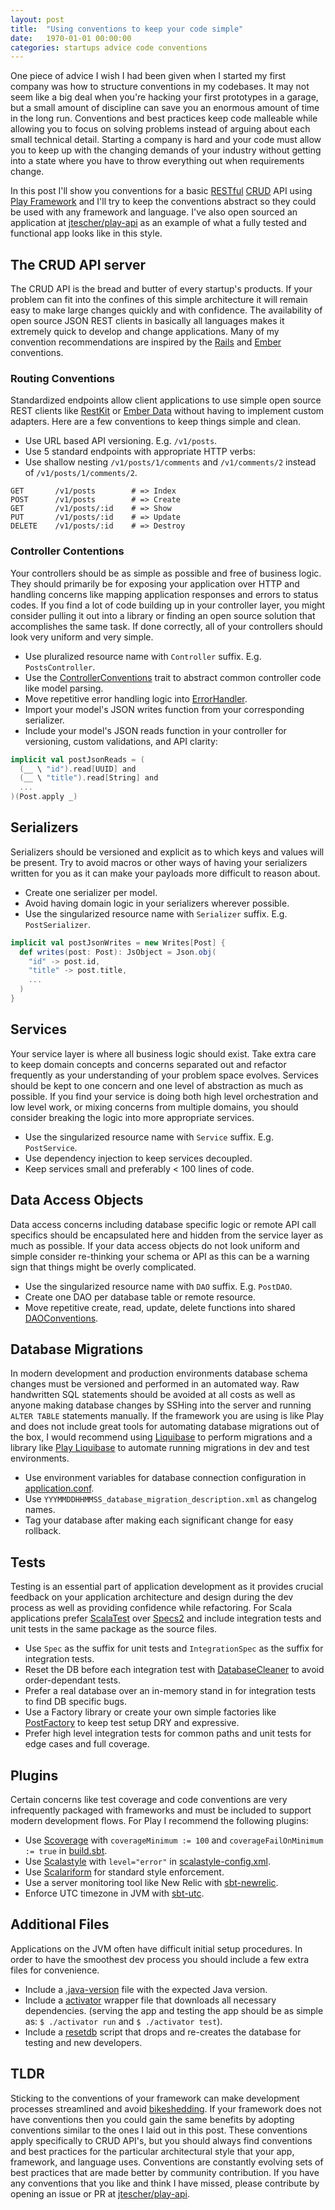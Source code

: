 ```yaml
---
layout: post
title:  "Using conventions to keep your code simple"
date:   1970-01-01 00:00:00
categories: startups advice code conventions
---
```


One piece of advice I wish I had been given when I started my first company was how to structure conventions in my
codebases. It may not seem like a big deal when you're hacking your first prototypes in a garage, but a small
amount of discipline can save you an enormous amount of time in the long run. Conventions and best practices keep
code malleable while allowing you to focus on solving problems instead of arguing about each small technical
detail. Starting a company is hard and your code must allow you to keep up with the changing demands of your
industry without getting into a state where you have to throw everything out when requirements change.

In this post I'll show you conventions for a basic
[RESTful](https://en.wikipedia.org/wiki/Representational_state_transfer)
[CRUD](https://en.wikipedia.org/wiki/Create,_read,_update_and_delete) API using
[Play Framework](https://www.playframework.com/) and I'll try to keep the conventions abstract so they could be used
with any framework and language. I've also open sourced an application at
[jtescher/play-api](https://github.com/jtescher/play-api) as an example of what a fully tested and functional
app looks like in this style.

## The CRUD API server

The CRUD API is the bread and butter of every startup's products. If your problem can fit into the confines of this
simple architecture it will remain easy to make large changes quickly and with confidence. The availability of open
source JSON REST clients in basically all languages makes it extremely quick to develop and change applications. Many of
my convention recommendations are inspired by the [Rails](http://rubyonrails.org) and [Ember](http://emberjs.com)
conventions.

### Routing Conventions

Standardized endpoints allow client applications to use simple open source REST clients like
[RestKit](https://github.com/RestKit/RestKit) or [Ember
Data](http://emberjs.com/api/data/classes/DS.RESTSerializer.html) without having to implement custom adapters. Here are
a few conventions to keep things simple and clean.

+ Use URL based API versioning. E.g. `/v1/posts`.
+ Use 5 standard endpoints with appropriate HTTP verbs:
+ Use shallow nesting `/v1/posts/1/comments` and `/v1/comments/2` instead of `/v1/posts/1/comments/2`.

```
GET       /v1/posts        # => Index
POST      /v1/posts        # => Create
GET       /v1/posts/:id    # => Show
PUT       /v1/posts/:id    # => Update
DELETE    /v1/posts/:id    # => Destroy
```

### Controller Contentions

Your controllers should be as simple as possible and free of business logic. They should primarily be for exposing your
application over HTTP and handling concerns like mapping application responses and errors to status codes. If you find a
lot of code building up in your controller layer, you might consider pulling it out into a library or finding an open
source solution that accomplishes the same task. If done correctly, all of your controllers should look very uniform and
very simple.

+ Use pluralized resource name with `Controller` suffix. E.g. `PostsController`.
+ Use the
[ControllerConventions](https://github.com/jtescher/play-api/blob/master/app/com/example/api/controllers/utils/ControllerConventions.scala)
 trait to abstract common controller code like model parsing.
+ Move repetitive error handling logic into
[ErrorHandler](https://github.com/jtescher/play-api/blob/master/app/com/example/api/ErrorHandler.scala).
+ Import your model's JSON writes function from your corresponding serializer.
+ Include your model's JSON reads function in your controller for versioning, custom validations, and API clarity:

```scala
implicit val postJsonReads = (
  (__ \ "id").read[UUID] and
  (__ \ "title").read[String] and
  ...
)(Post.apply _)
```

## Serializers

Serializers should be versioned and explicit as to which keys and values will be present. Try to avoid macros or other
ways of having your serializers written for you as it can make your payloads more difficult to reason about.

+ Create one serializer per model.
+ Avoid having domain logic in your serializers wherever possible.
+ Use the singularized resource name with `Serializer` suffix. E.g. `PostSerializer`.

```scala
implicit val postJsonWrites = new Writes[Post] {
  def writes(post: Post): JsObject = Json.obj(
    "id" -> post.id,
    "title" -> post.title,
    ...
  )
}
```

## Services

Your service layer is where all business logic should exist. Take extra care to keep domain concepts and concerns
separated out and refactor frequently as your understanding of your problem space evolves. Services should be kept to
one concern and one level of abstraction as much as possible. If you find your service is doing both high level
orchestration and low level work, or mixing concerns from multiple domains, you should consider breaking the logic
into more appropriate services.

+ Use the singularized resource name with `Service` suffix. E.g. `PostService`.
+ Use dependency injection to keep services decoupled.
+ Keep services small and preferably < 100 lines of code.

## Data Access Objects

Data access concerns including database specific logic or remote API call specifics should be encapsulated here and
hidden from the service layer as much as possible. If your data access objects do not look uniform and simple consider
re-thinking your schema or API as this can be a warning sign that things might be overly complicated.

+ Use the singularized resource name with `DAO` suffix. E.g. `PostDAO`.
+ Create one DAO per database table or remote resource.
+ Move repetitive create, read, update, delete functions into shared
[DAOConventions](https://github.com/jtescher/play-api/blob/master/app/com/example/api/daos/DAOConventions.scala).

## Database Migrations

In modern development and production environments database schema changes must be versioned and performed in an
automated way. Raw handwritten SQL statements should be avoided at all costs as well as anyone making database
changes by SSHing into the server and running `ALTER TABLE` statements manually. If the framework you are using is like
Play and does not include great tools for automating database migrations out of the box, I would recommend using
[Liquibase](http://www.liquibase.org) to perform migrations and a library like
[Play Liquibase](https://github.com/Ticketfly/play-liquibase) to automate running migrations in dev and test
environments.

+ Use environment variables for database connection configuration in
[application.conf](https://github.com/jtescher/play-api/blob/master/conf/application.conf).
+ Use `YYYMMDDHHMMSS_database_migration_description.xml` as changelog names.
+ Tag your database after making each significant change for easy rollback.

## Tests

Testing is an essential part of application development as it provides crucial feedback on your application architecture
and design during the dev process as well as providing confidence while refactoring. For Scala applications prefer
[ScalaTest](http://www.scalatest.org) over [Specs2](https://etorreborre.github.io/specs2) and include integration tests
and unit tests in the same package as the source files.

+ Use `Spec` as the suffix for unit tests and `IntegrationSpec` as the suffix for integration tests.
+ Reset the DB before each integration test with 
[DatabaseCleaner](https://github.com/jtescher/play-api/blob/master/test/utils/DatabaseCleaner.scala) to avoid
order-dependant tests.
+ Prefer a real database over an in-memory stand in for integration tests to find DB specific bugs.
+ Use a Factory library or create your own simple factories like
[PostFactory](https://github.com/jtescher/play-api/blob/master/test/factories/PostFactory.scala) to keep test setup DRY
and expressive.
+ Prefer high level integration tests for common paths and unit tests for edge cases and full coverage.

## Plugins

Certain concerns like test coverage and code conventions are very infrequently packaged with frameworks and must be
included to support modern development flows. For Play I recommend the following plugins:

+ Use [Scoverage](https://github.com/scoverage/sbt-scoverage) with `coverageMinimum := 100` and `coverageFailOnMinimum
  := true`
in [build.sbt](https://github.com/jtescher/play-api/blob/master/build.sbt).
+ Use [Scalastyle](http://www.scalastyle.org/sbt.html) with `level="error"` in
  [scalastyle-config.xml](https://github.com/jtescher/play-api/blob/master/scalastyle-config.xml).
+ Use [Scalariform](https://github.com/daniel-trinh/scalariform) for standard style enforcement.
+ Use a server monitoring tool like New Relic with [sbt-newrelic](https://github.com/gilt/sbt-newrelic).
+ Enforce UTC timezone in JVM with [sbt-utc](https://github.com/tim-group/sbt-utc).

## Additional Files

Applications on the JVM often have difficult initial setup procedures. In order to have the smoothest dev process you
should include a few extra files for convenience.

+ Include a [.java-version](https://github.com/jtescher/play-api/blob/master/.java-version) file with the expected Java
version.
+ Include a [activator](https://github.com/jtescher/play-api/blob/master/activator) wrapper file that downloads all
necessary dependencies. (serving the app and testing the app should be as simple as: `$ ./activator run` and
`$ ./activator test`).
+ Include a [resetdb](https://github.com/jtescher/play-api/blob/master/resetdb) script that drops and re-creates the
database for testing and new developers.

## TLDR

Sticking to the conventions of your framework can make development processes streamlined and avoid
[bikeshedding](https://en.wikipedia.org/wiki/Parkinson%27s_law_of_triviality). If your framework does not have
conventions then you could gain the same benefits by adopting conventions similar to the ones I laid out in this post.
These conventions apply specifically to CRUD API's, but you should always find conventions and best practices for the
particular architectural style that your app, framework, and language uses. Conventions are constantly evolving sets of
best practices that are made better by community contribution. If you have any conventions that you like and think I
have missed, please contribute by opening an issue or PR at [jtescher/play-api](https://github.com/jtescher/play-api).

